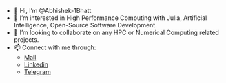 - 👋 Hi, I’m @Abhishek-1Bhatt
- 👀 I’m interested in High Performance Computing with Julia, Artificial Intelligence, Open-Source Software Development.
- 💞️ I’m looking to collaborate on any HPC or Numerical Computing related projects.
- 📫 Connect with me through: 
    - [Mail](abhishekbhatt730@gmail.com)
    - [Linkedin](https://www.linkedin.com/in/abhishek-bhatt-71a9b7120/)
    - [Telegram](https://t.me/ba_2tripleO)
                              

<!---
Abhishek-1Bhatt/Abhishek-1Bhatt is a ✨ special ✨ repository because its `README.md` (this file) appears on your GitHub profile.
You can click the Preview link to take a look at your changes.
--->
